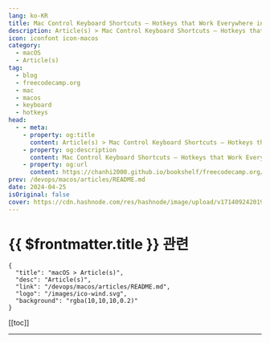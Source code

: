 ```yaml
---
lang: ko-KR
title: Mac Control Keyboard Shortcuts – Hotkeys that Work Everywhere in MacOS
description: Article(s) > Mac Control Keyboard Shortcuts – Hotkeys that Work Everywhere in MacOS
icon: iconfont icon-macos
category: 
  - macOS
  - Article(s)
tag: 
  - blog
  - freecodecamp.org
  - mac
  - macos
  - keyboard
  - hotkeys
head:
  - - meta:
    - property: og:title
      content: Article(s) > Mac Control Keyboard Shortcuts – Hotkeys that Work Everywhere in MacOS
    - property: og:description
      content: Mac Control Keyboard Shortcuts – Hotkeys that Work Everywhere in MacOS
    - property: og:url
      content: https://chanhi2000.github.io/bookshelf/freecodecamp.org/mac-control-keyboard-shortcuts-hotkeys-that-work-everywhere-in-macos.html
prev: /devops/macos/articles/README.md
date: 2024-04-25
isOriginal: false
cover: https://cdn.hashnode.com/res/hashnode/image/upload/v1714092420192/21d4bc5e-4952-4cb6-b664-5e15ad7d96a0.jpeg
---
```


# {{ $frontmatter.title }} 관련

```component VPCard
{
  "title": "macOS > Article(s)",
  "desc": "Article(s)",
  "link": "/devops/macos/articles/README.md",
  "logo": "/images/ico-wind.svg",
  "background": "rgba(10,10,10,0.2)"
}
```

[[toc]]

---

<SiteInfo
  name="Mac Control Keyboard Shortcuts – Hotkeys that Work Everywhere in MacOS"
  desc="MacOS has several keyboard shortcuts that work everywhere – in your browser, in your terminal, in any place where you can input text. I call these the Control Hotkeys since they all involve holding the Control key. These shortcuts seem to originate..."
  url="https://freecodecamp.org/news/mac-control-keyboard-shortcuts-hotkeys-that-work-everywhere-in-macos/"
  logo="https://cdn.freecodecamp.org/universal/favicons/favicon.ico"
  preview="https://cdn.hashnode.com/res/hashnode/image/upload/v1714092420192/21d4bc5e-4952-4cb6-b664-5e15ad7d96a0.jpeg"/>

<!-- TODO: 작성 -->


